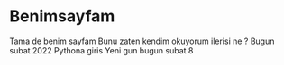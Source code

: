 # Benimsayfam
Tama de benim sayfam
Bunu zaten kendim okuyorum
ilerisi ne ?
Bugun subat 2022
Pythona giris
Yeni gun
bugun subat 8

